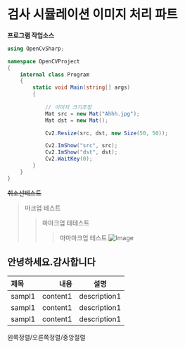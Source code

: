 # 검사 시뮬레이션 이미지 처리 파트 

**프로그램 작업소스**
```cs
using OpenCvSharp;

namespace OpenCVProject
{
    internal class Program
    {
        static void Main(string[] args)
        {
           
            // 이미지 크기조정
            Mat src = new Mat("Ahhh.jpg");
            Mat dst = new Mat();

            Cv2.Resize(src, dst, new Size(50, 50));

            Cv2.ImShow("src", src);
            Cv2.ImShow("dst", dst);
            Cv2.WaitKey(0);
        }
    }
}
```
~~취소선테스트~~



> 마크업 테스트
> > 마마크업 테테스트
> > > 마마마크업 테스트
![Image](https://github.com/user-attachments/assets/b8c6aaa1-b146-4dce-83d6-6d45e8eba066)
> > >




안녕하세요.감사합니다
-----------------------------------------------------


|제목|내용|설명|
|:------|---:|:---:|
|sampl1|content1|description1|
|sampl1|content1|description1|
|sampl1|content1|description1|

왼쪽정렬/오른쪽정렬/중앙절렬
